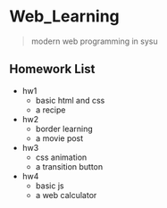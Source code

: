 # Web_Learning
> modern web programming in sysu

## Homework List
* hw1
  - basic html and css
  - a recipe
* hw2
  - border learning
  - a movie post
* hw3
  - css animation
  - a transition button
* hw4
  - basic js
  - a web calculator
